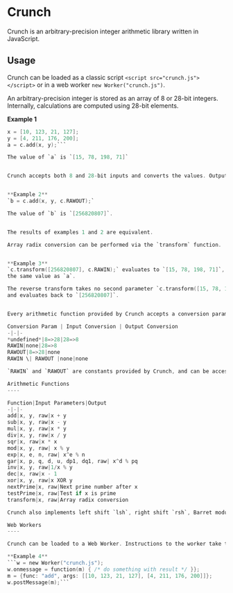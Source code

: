 Crunch
======
Crunch is an arbitrary-precision integer arithmetic library written in JavaScript.

Usage
-----
Crunch can be loaded as a classic script `<script src="crunch.js"></script>` or in a web worker `new Worker("crunch.js")`.

An arbitrary-precision integer is stored as an array of 8 or 28-bit integers. Internally, calculations are computed using 28-bit elements. 


**Example 1**
```c = Crunch();
x = [10, 123, 21, 127];
y = [4, 211, 176, 200];
a = c.add(x, y);```

The value of `a` is `[15, 78, 198, 71]`


Crunch accepts both 8 and 28-bit inputs and converts the values. Output can be an array of either 8 or 28-bit integer elements, depending on user preference.


**Example 2**
`b = c.add(x, y, c.RAWOUT);`

The value of `b` is `[256820807]`.


The results of examples 1 and 2 are equivalent. 

Array radix conversion can be performed via the `transform` function.  


**Example 3**
`c.transform([256820807], c.RAWIN);` evaluates to `[15, 78, 198, 71]`, 
the same value as `a`.

The reverse transform takes no second parameter `c.transform([15, 78, 198, 71]);`
and evaluates back to `[256820807]`.


Every arithmetic function provided by Crunch accepts a conversion parameter as its last argument.

Conversion Param | Input Conversion | Output Conversion
-|-|-
*undefined*|8=>28|28=>8
RAWIN|none|28=>8
RAWOUT|8=>28|none
RAWIN \| RAWOUT |none|none

`RAWIN` and `RAWOUT` are constants provided by Crunch, and can be accessed as properties of the crunch object`c.RAWIN`.

Arithmetic Functions
----

Function|Input Parameters|Output
-|-|-
add|x, y, raw|x + y
sub|x, y, raw|x - y
mul|x, y, raw|x * y
div|x, y, raw|x / y
sqr|x, raw|x * x
mod|x, y, raw| x % y
exp|x, e, n, raw| x^e % n
gar|x, p, q, d, u, dp1, dq1, raw| x^d % pq
inv|x, y, raw|1/x % y
dec|x, raw|x - 1
xor|x, y, raw|x XOR y
nextPrime|x, raw|Next prime number after x
testPrime|x, raw|Test if x is prime
transform|x, raw|Array radix conversion

Crunch also implements left shift `lsh`, right shift `rsh`, Barret modular reduction `bmr`, Miller-Rabin primality testing `mrb`, simple mod `mds`, greatest common divisor `gcd` and signed number arithmetic functions `ssb`, `sad` and `srs`. These are not exposed via the initialized Crunch object. The `raw` parameter is the conversion mode, and can be left blank if 8-bit input and output arrays are desired.

Web Workers
----

Crunch can be loaded to a Web Worker. Instructions to the worker take the following format `{func: "", args: []}`.

**Example 4**
```w = new Worker("crunch.js");
w.onmessage = function(m) { /* do something with result */ }};
m = {func: "add", args: [[10, 123, 21, 127], [4, 211, 176, 200]]};
w.postMessage(m);```

